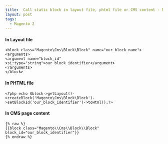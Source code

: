 ```yaml
---
title:  Call static block in layout file, phtml file or CMS content - Magento 2
layout: post
tags:
  - Magento 2
---
```



#### In Layout file

	<block class="Magento\Cms\Block\Block" name="our_block_name">
	<arguments>
	<argument name="block_id" xsi:type="string">our_block_identifier</argument>
	</arguments>
	</block>

#### In PHTML file

	<?php echo $block->getLayout()->createBlock('Magento\Cms\Block\Block')->setBlockId('our_block_identifier')->toHtml();?>

#### In CMS page content

	{% raw %}
	{{block class="Magento\\Cms\\Block\\Block" block_id="our_block_identifier"}}
	{% endraw %}
